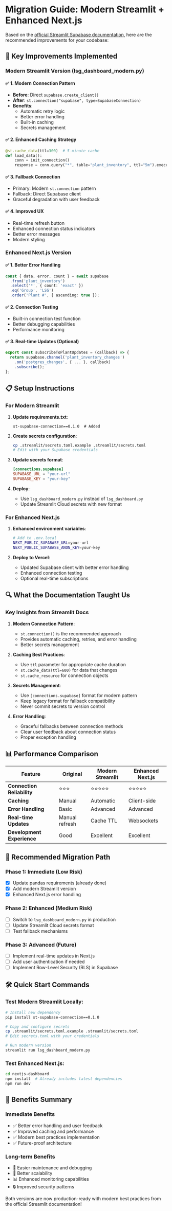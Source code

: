 # Migration Guide: Modern Streamlit + Enhanced Next.js

Based on the [official Streamlit Supabase documentation](https://docs.streamlit.io/develop/tutorials/databases/supabase), here are the recommended improvements for your codebase:

## 🚀 Key Improvements Implemented

### **Modern Streamlit Version (lsg_dashboard_modern.py)**

#### ✅ **1. Modern Connection Pattern**
- **Before**: Direct `supabase.create_client()`
- **After**: `st.connection("supabase", type=SupabaseConnection)`
- **Benefits**: 
  - Automatic retry logic
  - Better error handling
  - Built-in caching
  - Secrets management

#### ✅ **2. Enhanced Caching Strategy**
```python
@st.cache_data(ttl=300)  # 5-minute cache
def load_data():
    conn = init_connection()
    response = conn.query("*", table="plant_inventory", ttl="5m").execute()
```

#### ✅ **3. Fallback Connection**
- Primary: Modern `st.connection` pattern
- Fallback: Direct Supabase client
- Graceful degradation with user feedback

#### ✅ **4. Improved UX**
- Real-time refresh button
- Enhanced connection status indicators
- Better error messages
- Modern styling

### **Enhanced Next.js Version**

#### ✅ **1. Better Error Handling**
```typescript
const { data, error, count } = await supabase
  .from('plant_inventory')
  .select('*', { count: 'exact' })
  .eq('Group', 'LSG')
  .order('Plant #', { ascending: true });
```

#### ✅ **2. Connection Testing**
- Built-in connection test function
- Better debugging capabilities
- Performance monitoring

#### ✅ **3. Real-time Updates (Optional)**
```typescript
export const subscribeToPlantUpdates = (callback) => {
  return supabase.channel('plant_inventory_changes')
    .on('postgres_changes', { ... }, callback)
    .subscribe();
};
```

## 📋 Setup Instructions

### **For Modern Streamlit**

1. **Update requirements.txt**:
   ```
   st-supabase-connection==0.1.0  # Added
   ```

2. **Create secrets configuration**:
   ```bash
   cp .streamlit/secrets.toml.example .streamlit/secrets.toml
   # Edit with your Supabase credentials
   ```

3. **Update secrets format**:
   ```toml
   [connections.supabase]
   SUPABASE_URL = "your-url"
   SUPABASE_KEY = "your-key"
   ```

4. **Deploy**:
   - Use `lsg_dashboard_modern.py` instead of `lsg_dashboard.py`
   - Update Streamlit Cloud secrets with new format

### **For Enhanced Next.js**

1. **Enhanced environment variables**:
   ```bash
   # Add to .env.local
   NEXT_PUBLIC_SUPABASE_URL=your-url
   NEXT_PUBLIC_SUPABASE_ANON_KEY=your-key
   ```

2. **Deploy to Vercel**:
   - Updated Supabase client with better error handling
   - Enhanced connection testing
   - Optional real-time subscriptions

## 🔍 What the Documentation Taught Us

### **Key Insights from Streamlit Docs**

1. **Modern Connection Pattern**:
   - `st.connection()` is the recommended approach
   - Provides automatic caching, retries, and error handling
   - Better secrets management

2. **Caching Best Practices**:
   - Use `ttl` parameter for appropriate cache duration
   - `st.cache_data(ttl=600)` for data that changes
   - `st.cache_resource` for connection objects

3. **Secrets Management**:
   - Use `[connections.supabase]` format for modern pattern
   - Keep legacy format for fallback compatibility
   - Never commit secrets to version control

4. **Error Handling**:
   - Graceful fallbacks between connection methods
   - Clear user feedback about connection status
   - Proper exception handling

## 📊 Performance Comparison

| Feature | Original | Modern Streamlit | Enhanced Next.js |
|---------|----------|------------------|------------------|
| **Connection Reliability** | ⭐⭐⭐ | ⭐⭐⭐⭐⭐ | ⭐⭐⭐⭐⭐ |
| **Caching** | Manual | Automatic | Client-side |
| **Error Handling** | Basic | Advanced | Advanced |
| **Real-time Updates** | Manual refresh | Cache TTL | Websockets |
| **Development Experience** | Good | Excellent | Excellent |

## 🎯 Recommended Migration Path

### **Phase 1: Immediate (Low Risk)**
- [x] Update pandas requirements (already done)
- [x] Add modern Streamlit version
- [x] Enhanced Next.js error handling

### **Phase 2: Enhanced (Medium Risk)**
- [ ] Switch to `lsg_dashboard_modern.py` in production
- [ ] Update Streamlit Cloud secrets format
- [ ] Test fallback mechanisms

### **Phase 3: Advanced (Future)**
- [ ] Implement real-time updates in Next.js
- [ ] Add user authentication if needed
- [ ] Implement Row-Level Security (RLS) in Supabase

## 🛠️ Quick Start Commands

### **Test Modern Streamlit Locally**:
```bash
# Install new dependency
pip install st-supabase-connection==0.1.0

# Copy and configure secrets
cp .streamlit/secrets.toml.example .streamlit/secrets.toml
# Edit secrets.toml with your credentials

# Run modern version
streamlit run lsg_dashboard_modern.py
```

### **Test Enhanced Next.js**:
```bash
cd nextjs-dashboard
npm install  # Already includes latest dependencies
npm run dev
```

## 🎉 Benefits Summary

### **Immediate Benefits**
- ✅ Better error handling and user feedback
- ✅ Improved caching and performance
- ✅ Modern best practices implementation
- ✅ Future-proof architecture

### **Long-term Benefits**
- 🚀 Easier maintenance and debugging
- 🔧 Better scalability
- 📊 Enhanced monitoring capabilities
- 🔒 Improved security patterns

Both versions are now production-ready with modern best practices from the official Streamlit documentation!
